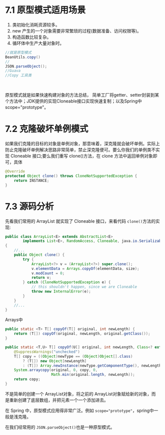 # 7.1 原型模式适用场景



1. 类初始化消耗资源较多。
2. new 产生的一个对象需要非常繁琐的过程(数据准备、访问权限等)。
3. 构造函数比较复杂。
4. 循环体中生产大量对象时。



```java
//就是原型模式
BeanUtils.copy()
//
JSON.parseObject();
//Guava
//Copy 工具类
```

​			

原型模式就是如果快速构建对象的方法总结， 简单工厂将getter、setter封装到某个方法中；JDK提供的实现Cloneable接口实现快速复制；以及Spring中 scope="prototype"。	

# 7.2 克隆破坏单例模式



如果我们克隆的目标的对象是单例对象，那意味着，深克隆就会破坏单例。实际上防止克隆破坏单例解决思路非常简单，禁止深克隆便可。要么你我们的单例类不实现 Cloneable 接口;要么我们重写 clone()方法，在 clone 方法中返回单例对象即可，具体

```java
@Override
protected Object clone() throws CloneNotSupportedException { 
    return INSTANCE;
}
```



# 7.3 源码分析



先看我们常用的 ArrayList 就实现了 Cloneable 接口，来看代码 `clone()`方法的实现:

```java
public class ArrayList<E> extends AbstractList<E>
        implements List<E>, RandomAccess, Cloneable, java.io.Serializable
{
    //...
	public Object clone() {
        try {
            ArrayList<?> v = (ArrayList<?>) super.clone();
            v.elementData = Arrays.copyOf(elementData, size);
            v.modCount = 0;
            return v;
        } catch (CloneNotSupportedException e) {
            // this shouldn't happen, since we are Cloneable
            throw new InternalError(e);
        }
    }
    //...
}
```

Arrays中

```java
public static <T> T[] copyOf(T[] original, int newLength) {
    return (T[]) copyOf(original, newLength, original.getClass());
}
```

```java
public static <T,U> T[] copyOf(U[] original, int newLength, Class<? extends T[]> newType) {
    @SuppressWarnings("unchecked")
    T[] copy = ((Object)newType == (Object)Object[].class)
        ? (T[]) new Object[newLength]
        : (T[]) Array.newInstance(newType.getComponentType(), newLength);
    System.arraycopy(original, 0, copy, 0,
                     Math.min(original.length, newLength));
    return copy;
}
```

不是简单的创建一个 ArrayList对象，将之前的 ArrayList对象赋给新的对象，而是重新创建了底层数组，并把元素一个一个添加进去。



在 Spring 中，原型模式应用得非常广泛。例如 `scope="prototype"`，spring中一般是浅克隆。

在我们经常用的 `JSON.parseObject()`也是一种原型模式。